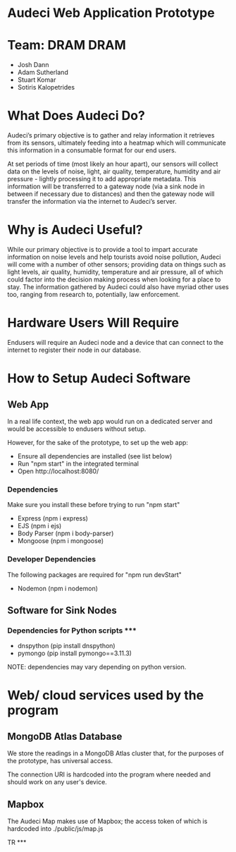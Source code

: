 # Audeci Web Application Prototype

# Team: DRAM DRAM
- Josh Dann
- Adam Sutherland
- Stuart Komar
- Sotiris Kalopetrides

# What Does Audeci Do?
Audeci’s primary objective is to gather and relay information it retrieves from its sensors, ultimately feeding into a heatmap which will communicate this information in a consumable format for our end users.

At set periods of time (most likely an hour apart), our sensors will collect data on the levels of noise, light, air quality, temperature, humidity and air pressure - lightly processing it to add appropriate metadata. This information will be transferred to a gateway node (via a sink node in between if necessary due to distances) and then the gateway node will transfer the information via the internet to Audeci’s server.
# Why is Audeci Useful?
While our primary objective is to provide a tool to impart accurate information on noise levels and help tourists avoid noise pollution, Audeci will come with a number of other sensors; providing data on things such as light levels, air quality, humidity, temperature and air pressure, all of which could factor into the decision making process when looking for a place to stay. The information gathered by Audeci could also have myriad other uses too, ranging from research to, potentially, law enforcement.
# Hardware Users Will Require
Endusers will require an Audeci node and a device that can connect to the internet to register their node in our database.
# How to Setup Audeci Software
## Web App
In a real life context, the web app would run on a dedicated server and would be accessible to endusers without setup.

However, for the sake of the prototype, to set up the web app:
- Ensure all dependencies are installed (see list below)
- Run "npm start" in the integrated terminal
- Open http://localhost:8080/
### Dependencies
Make sure you install these before trying to run "npm start"
- Express       (npm i express)
- EJS           (npm i ejs)
- Body Parser   (npm i body-parser)
- Mongoose      (npm i mongoose)
### Developer Dependencies
The following packages are required for "npm run devStart"
- Nodemon       (npm i nodemon)

## Software for Sink Nodes
### Dependencies for Python scripts ***
- dnspython (pip install dnspython)
- pymongo   (pip install pymongo==3.11.3)

NOTE: dependencies may vary depending on python version.

# Web/ cloud services used by the program
## MongoDB Atlas Database
We store the readings in a MongoDB Atlas cluster that, for the purposes of the prototype, has universal access.

The connection URI is hardcoded into the program where needed and should work on any user's device.

## Mapbox
The Audeci Map makes use of Mapbox; the access token of which is hardcoded into
./public/js/map.js

TR ***

